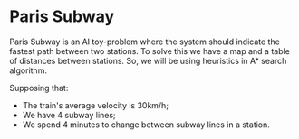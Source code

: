 # Paris Subway
Paris Subway is an AI toy-problem where the system should indicate the fastest path between two stations. To solve this we have a map and a table of distances between stations. So, we will be using heuristics in A* search algorithm.

Supposing that:

* The train's average velocity is 30km/h;
* We have 4 subway lines;
* We spend 4 minutes to change between subway lines in a station.
